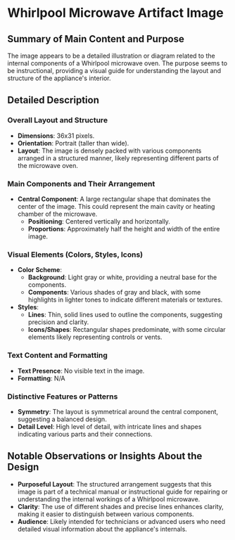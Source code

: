 # Whirlpool Microwave Artifact Image

## Summary of Main Content and Purpose
The image appears to be a detailed illustration or diagram related to the internal components of a Whirlpool microwave oven. The purpose seems to be instructional, providing a visual guide for understanding the layout and structure of the appliance's interior.

## Detailed Description

### Overall Layout and Structure
- **Dimensions**: 36x31 pixels.
- **Orientation**: Portrait (taller than wide).
- **Layout**: The image is densely packed with various components arranged in a structured manner, likely representing different parts of the microwave oven.

### Main Components and Their Arrangement
- **Central Component**: A large rectangular shape that dominates the center of the image. This could represent the main cavity or heating chamber of the microwave.
  - **Positioning**: Centered vertically and horizontally.
  - **Proportions**: Approximately half the height and width of the entire image.

### Visual Elements (Colors, Styles, Icons)
- **Color Scheme**:
  - **Background**: Light gray or white, providing a neutral base for the components.
  - **Components**: Various shades of gray and black, with some highlights in lighter tones to indicate different materials or textures.
- **Styles**:
  - **Lines**: Thin, solid lines used to outline the components, suggesting precision and clarity.
  - **Icons/Shapes**: Rectangular shapes predominate, with some circular elements likely representing controls or vents.

### Text Content and Formatting
- **Text Presence**: No visible text in the image.
- **Formatting**: N/A

### Distinctive Features or Patterns
- **Symmetry**: The layout is symmetrical around the central component, suggesting a balanced design.
- **Detail Level**: High level of detail, with intricate lines and shapes indicating various parts and their connections.

## Notable Observations or Insights About the Design
- **Purposeful Layout**: The structured arrangement suggests that this image is part of a technical manual or instructional guide for repairing or understanding the internal workings of a Whirlpool microwave.
- **Clarity**: The use of different shades and precise lines enhances clarity, making it easier to distinguish between various components.
- **Audience**: Likely intended for technicians or advanced users who need detailed visual information about the appliance's internals.